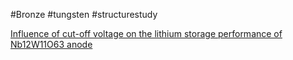 
#Bronze
#tungsten
#structurestudy


[Influence of cut-off voltage on the lithium storage performance of Nb12W11O63 anode](https://www.sciencedirect.com/science/article/abs/pii/S0013468619322522?via%3Dihub)